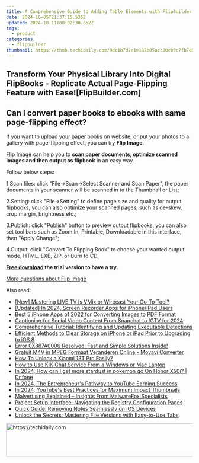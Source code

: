 ```yaml
---
title: A Comprehensive Guide to Adding Table Elements with FlipBuilder for eBook Creation
date: 2024-10-05T21:37:15.535Z
updated: 2024-10-11T00:02:30.652Z
tags:
  - product
categories:
  - flipbuilder
thumbnail: https://thmb.techidaily.com/9dc1b7d2e1e187b05acc80cb9c7fb7d37982a55474766bf6cca6ff87f0dad9cf.jpg
---
```


## Transform Your Physical Library Into Digital FlipBooks - Replicate Actual Page-Flipping Feature with Ease![FlipBuilder.com]

## Can I convert paper books to ebooks with same page-flipping effect?

If you want to upload your paper books on website, or put your photos to a gallery with page-flipping effect, you can try **Flip Image**. 

[Flip Image](https://tools.techidaily.com/flipbuilder/products/) can help you to **scan paper documents, optimize scanned images and then output as flipbook** in an easy way.

Follow below steps:

1.Scan files: click "File->Scan->Select Scanner and Scan Paper", the paper documents in your scanner will be scanned in to the Thumbnail or List;

2.Setting: click "File->Setting" to define page size and quality for output flipbooks, you can also optimize your scanned pages, such as de-skew, crop margin, brightness etc.;

3.Publish: click "Publish" button to preview output flipbooks, you can also set tool bars such as Zoom In, Printable, Downloadable in this interface, then "Apply Change";

4.Output: click "Convert To Flipping Book" to choose your wanted output mode, HTML, EXE, ZIP, or Burn to CD.

**[Free download](https://tools.techidaily.com/flipbuilder/products/) the trial version to have a try.** 

[More questions about Flip Image](https://tools.techidaily.com/flipbuilder/products/)

<ins class="adsbygoogle"
     style="display:block"
     data-ad-format="autorelaxed"
     data-ad-client="ca-pub-7571918770474297"
     data-ad-slot="1223367746"></ins>

<ins class="adsbygoogle"
     style="display:block"
     data-ad-client="ca-pub-7571918770474297"
     data-ad-slot="8358498916"
     data-ad-format="auto"
     data-full-width-responsive="true"></ins>

<span class="atpl-alsoreadstyle">Also read:</span>
<div><ul>
<li><a href="https://extra-skills.techidaily.com/new-mastering-live-tv-is-vmix-or-wirecast-your-go-to-tool/"><u>[New] Mastering LIVE TV Is VMix or Wirecast Your Go-To Tool?</u></a></li>
<li><a href="https://remote-screen-capture.techidaily.com/updated-in-2024-screen-recorder-apps-for-iphoneipad-users/"><u>[Updated] In 2024, Screen Recorder Apps for iPhone/iPad Users</u></a></li>
<li><a href="https://fox-making.techidaily.com/best-5-iphone-apps-of-2022-for-converting-images-to-pdf-format/"><u>Best 5 iPhone Apps of 2022 for Converting Images to PDF Format</u></a></li>
<li><a href="https://instagram-clips.techidaily.com/captioning-for-social-video-content-from-snapchat-to-igtv-for-2024/"><u>Captioning for Social Video Content From Snapchat to IGTV for 2024</u></a></li>
<li><a href="https://fox-making.techidaily.com/comprehensive-tutorial-identifying-and-updating-executable-detections/"><u>Comprehensive Tutorial: Identifying and Updating Executable Detections</u></a></li>
<li><a href="https://fox-making.techidaily.com/efficient-methods-to-clear-storage-on-iphone-or-ipad-prior-to-upgrading-to-ios-8/"><u>Efficient Methods to Clear Storage on iPhone or iPad Prior to Upgrading to iOS 8</u></a></li>
<li><a href="https://common-error.techidaily.com/1723212027491-error-0x887a0006-resolved-fast-and-simple-solutions-inside/"><u>Error 0X887A0006 Resolved: Fast and Simple Solutions Inside!</u></a></li>
<li><a href="https://blog-min.techidaily.com/gratuit-m4v-in-mpeg-formaat-veranderen-online-movavi-converter/"><u>Gratuit M4V in MPEG Formaat Veranderen Online - Movavi Converter</u></a></li>
<li><a href="https://unlock-android.techidaily.com/how-to-unlock-a-xiaomi-13t-pro-easily-by-drfone-android/"><u>How To Unlock a Xiaomi 13T Pro Easily?</u></a></li>
<li><a href="https://fox-making.techidaily.com/how-to-use-kik-chat-service-from-a-windows-or-mac-laptop/"><u>How to Use KIK Chat Service From a Windows or Mac Laptop</u></a></li>
<li><a href="https://pokemon-go-android.techidaily.com/in-2024-how-can-i-get-more-stardust-in-pokemon-go-on-honor-x50i-drfone-by-drfone-virtual-android/"><u>In 2024, How can I get more stardust in pokemon go On Honor X50i? | Dr.fone</u></a></li>
<li><a href="https://youtube-stream.techidaily.com/in-2024-the-entrepreneurs-pathway-to-youtube-earning-success/"><u>In 2024, The Entrepreneur's Pathway to YouTube Earning Success</u></a></li>
<li><a href="https://facebook-record-videos.techidaily.com/in-2024-youtubes-best-practices-for-maximum-impact-thumbnails/"><u>In 2024, YouTube's Best Practices for Maximum Impact Thumbnails</u></a></li>
<li><a href="https://fox-making.techidaily.com/malvertising-explained-insights-from-malwarefox-specialists/"><u>Malvertising Explained – Insights From MalwareFox Specialists</u></a></li>
<li><a href="https://fox-making.techidaily.com/project-setup-interface-navigating-the-registry-configuration-pages/"><u>Project Setup Interface: Navigating the Registry Configuration Pages</u></a></li>
<li><a href="https://fox-making.techidaily.com/quick-guide-removing-notes-seamlessly-on-ios-devices/"><u>Quick Guide: Removing Notes Seamlessly on iOS Devices</u></a></li>
<li><a href="https://fox-making.techidaily.com/unlock-the-secrets-mastering-file-versions-with-easy-to-use-tabs/"><u>Unlock the Secrets: Mastering File Versions with Easy-to-Use Tabs</u></a></li>
</ul></div>

<!-- affiliate ads begin -->
<a href="https://appsumo.8odi.net/c/5597632/2123733/7443" target="_top" id="2123733">
  <img src="//a.impactradius-go.com/display-ad/7443-2123733" border="0" alt="https://techidaily.com" width="728" height="90"/>
</a>
<img height="0" width="0" src="https://appsumo.8odi.net/i/5597632/2123733/7443" style="position:absolute;visibility:hidden;" border="0" />
<!-- affiliate ads end -->


